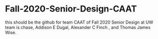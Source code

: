 # Fall-2020-Senior-Design-CAAT

this should be the github for team CAAT of Fall 2020 Senior Design at UW
team is chase, Addison E Dugal, Alexander C Finch , and Thomas James Wise.
